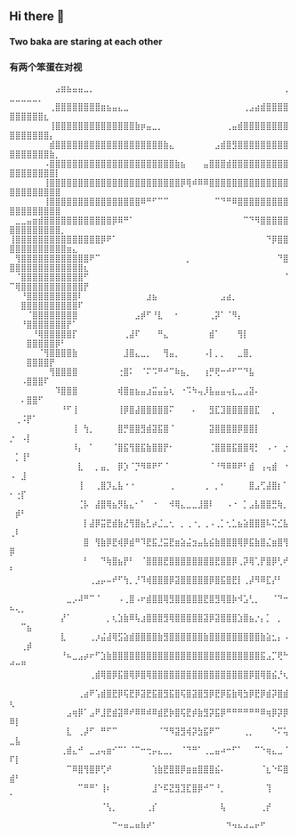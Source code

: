 ## Hi there 👋
### Two baka are staring at each other
### 有两个笨蛋在对视

⠀⠀⠀⠀⠀⠀⠀⠀⣠⣶⣦⣤⣤⣀⡀⠀⠀⠀⠀⠀⠀⠀⠀⠀⠀⠀⠀⠀⠀⠀⠀⠀⠀⠀⠀⠀⠀⠀⠀⠀⠀⠀⠀⠀⠀⠀⠀⠀⢀⣀⣀⣀⣀⣀⡀⠀⠀⠀⠀⠀⠀⠀⠀
⠀⠀⠀⠀⠀⠀⠀⢀⣿⣿⣿⣿⣿⣿⣿⣿⣶⣦⣤⣄⣀⠀⠀⠀⠀⠀⠀⠀⠀⠀⠀⠀⠀⠀⠀⠀⠀⠀⠀⠀⠀⢀⣠⣴⣾⣿⣿⣿⣿⣿⣿⣿⣿⣿⣿⣆⠀⠀⠀⠀⠀⠀⠀
⠀⠀⠀⠀⠀⠀⠀⢸⣿⣿⣿⣿⣿⣿⣿⣿⣿⣿⣿⣿⣿⣿⣷⡶⣤⣀⡀⠀⠀⠀⠀⠀⠀⠀⠀⠀⠀⠀⢀⣤⣾⣿⣿⣿⣿⣿⣿⣿⣿⣿⣿⣿⣿⣿⣿⣿⡄⠀⠀⠀⠀⠀⠀
⠀⠀⠀⠀⠀⠀⠀⣾⣿⣿⣿⣿⣿⣿⣿⣿⣿⣿⣿⣿⣿⣿⣿⣿⣿⣿⣿⣷⣄⠀⠀⠀⠀⠀⠀⠀⣠⣾⣿⣻⣿⣿⣿⣿⣿⣿⣿⣿⣿⣿⣿⣿⣿⣿⣿⣿⣷⡀⠀⠀⠀⠀⠀
⠀⠀⠀⠀⠀⠀⠠⣿⣿⣿⣿⣿⣿⣿⣿⣿⣿⣿⣿⣿⣿⣿⣿⣿⣿⣿⣿⣿⣿⣷⣦⠀⠀⠀⣤⣿⣿⣿⣾⣿⣿⣿⣿⣿⣿⣿⣿⣿⣿⣿⣿⣿⣿⣿⣿⣿⣿⡇⠀⠀⠀⠀⠀
⠀⠀⠀⠀⠀⠀⢸⣿⣿⣿⣿⣿⣿⣿⣿⣿⣿⣿⣿⣿⣿⣿⣿⣿⣿⣿⣿⣿⣿⣿⡿⢿⠾⠿⠿⣿⣿⣿⣿⣿⣿⣿⣿⣿⣿⣿⣿⣿⣿⣿⣿⣿⣿⣿⣿⣿⣿⣿⠀⠀⠀⠀⠀
⠀⠀⠀⠀⠀⠀⢸⣿⣿⣿⣿⣿⣿⣿⣿⣿⣿⣿⣿⣿⣿⣿⣿⠿⠛⠋⠉⠉⠀⠀⠀⠀⠀⠀⠀⠀⠉⠙⠛⠿⣿⣿⣿⣿⣿⣿⣿⣿⣿⣿⣿⣿⣿⣿⣿⣿⣿⣿⠀⠀⠀⠀⠀
⠀⣀⣀⣤⣶⣾⣿⣿⣿⣿⣿⣿⣿⣿⣿⣿⣿⣿⡿⠿⠛⠁⠀⠀⠀⠀⠀⠀⠀⠀⠀⠀⠀⠀⠀⠀⠀⠀⠀⠀⠀⠉⠙⠻⣿⣿⣿⣿⣿⣿⣿⣿⣿⣿⣿⣿⣿⣿⡀⠀⠀⠀⠀
⢸⣿⣿⣿⣿⣿⣿⣿⣿⣿⣿⣿⣿⣿⣿⣿⡿⠟⠁⠀⠀⠀⠀⠀⠀⠀⠀⠀⠀⠀⠀⠀⠀⠀⠀⠀⠀⠀⠀⠀⠀⠀⠀⠀⠀⠙⡿⣿⣿⣿⣿⣿⣿⣿⣿⣿⣿⣿⣿⣶⣄⠀⠀
⠀⢻⣿⣿⣿⣿⣿⣿⣿⣿⣿⣿⣿⣿⠟⠉⠀⠀⠀⠀⠀⠀⠀⠀⠀⠀⠀⠀⠀⠀⠀⡀⠀⠀⠀⠀⠀⠀⠀⠀⠀⠀⠀⠀⠀⠀⠀⠙⣿⣿⣿⣿⣿⣿⣿⣿⣿⣿⣿⣿⣿⣿⣆
⠀⠈⣿⣿⣿⣿⣿⣿⣿⣿⣿⣿⣿⠋⠀⠀⠀⠀⠀⠀⠀⠀⠀⠀⠀⠀⠀⠀⠀⠀⠀⠀⠀⠀⠀⠀⠀⠀⠀⠀⠀⠀⠀⠀⠀⠀⠀⠀⠈⠉⢿⣿⣿⣿⣿⣿⣿⣿⣿⣿⣿⣿⡟
⠀⠀⠘⣿⣿⣿⣿⣿⣿⣿⣿⣿⠇⠀⠀⠀⠀⠀⠀⠀⠀⠀⠀⠀⣰⣦⠀⠀⠀⠀⠀⠀⠀⠀⠀⠀⠀⣠⣴⡀⠀⠀⠀⠀⠀⠀⠀⠀⠀⠀⠀⣿⣿⣿⣿⣿⣿⣿⣿⣿⣿⠏⠀
⠀⠀⠀⠈⣿⣿⣿⣿⣿⣿⣿⣿⠀⠀⠀⠀⠀⠀⠀⠀⠀⠀⣠⡾⠋⠘⣇⠀⠀⠂⠀⠀⠀⠀⠀⢀⡽⠁⠈⠻⡄⠀⠀⠀⠀⠀⠀⠀⠀⠀⠀⠘⣿⣿⣿⣿⣿⣿⣿⡟⠁⠀⠀
⠀⠀⠀⠀⠘⢿⣿⣿⣿⣿⣿⡏⠀⠀⠀⠀⠀⠀⠀⠀⢀⣼⠏⠀⠀⠀⠛⣄⠀⠀⠀⠀⠀⠀⠀⣾⠁⠀⠀⠀⢻⡇⠀⠀⠀⠀⠀⠀⠀⠀⠀⠀⣿⣿⣿⣿⣿⡿⠃⠀⠀⠀⠀
⠀⠀⠀⠀⠀⠈⢻⣿⣿⣿⣿⣷⠀⠀⠀⠀⠀⠀⠀⠀⣸⣿⣄⣀⡀⠀⠀⢻⣤⡀⠀⠀⠀⠀⠠⡇⡀⡀⠀⠀⣀⣿⡀⠀⠀⠀⠀⠀⠀⠀⠀⠀⣿⣿⣿⣿⡟⠀⠀⠀⠀⠀⠀
⠀⠀⠀⠀⠀⠀⠀⢻⣿⣿⣿⣿⠀⠀⠀⠀⠀⠀⠀⢐⣿⠅⠀⠈⠍⠩⠛⠚⠉⠷⣦⡀⠀⠀⢰⡛⢟⠒⠚⠋⠉⠙⣧⠀⠀⠀⠀⠀⠀⠀⠀⠠⣿⣿⣿⠏⠀⠀⠀⠀⠀⠀⠀
⠀⠀⠀⠀⠀⠀⠀⠀⠹⣿⣿⣿⠀⠀⠀⠀⠀⠀⠀⢾⣿⣶⣦⣤⣰⣭⣤⣥⢆⠀⠐⠩⠳⢤⡸⣧⣤⣤⢤⣆⣀⣠⣽⠄⠀⠀⠀⠀⠀⠀⠀⠄⣿⣿⠋⠀⠀⠀⠀⠀⠀⠀⠀
⠀⠀⠀⠀⠀⠀⠀⠀⠀⠘⠋⢸⠀⠀⠀⠀⠀⠀⠀⢸⡿⣿⣼⣿⣿⣿⣿⣿⠍⠀⠀⠀⠄⠀⠀⣻⣏⣹⣿⣿⣿⣿⣿⣏⠀⠀⡀⠀⠀⠀⢀⠨⡟⠁⠀⠀⠀⠀⠀⠀⠀⠀⠀
⠀⠀⠀⠀⠀⠀⠀⠀⠀⠀⠀⢸⠀⢳⡀⠀⠀⠀⠀⣿⡛⣿⣿⣻⣾⣽⣯⣿⠈⠀⠀⠀⠀⠀⠀⣽⣿⣿⣿⣿⡿⣿⣿⡇⠀⠀⠀⠀⠀⡐⠀⠠⡇⠀⠀⠀⠀⠀⠀⠀⠀⠀⠀
⠀⠀⠀⠀⠀⠀⠀⠀⠀⠀⠀⠸⡄⠀⠁⠀⠀⠀⠈⣿⣯⢻⣿⣯⣷⣿⣿⡟⠂⠀⠀⠀⠀⠀⠀⢈⣿⣿⣿⣯⣿⣿⢿⡃⠀⠠⠐⠀⡐⠀⡁⢸⠃⠀⠀⠀⠀⠀⠀⠀⠀⠀⠀
⠀⠀⠀⠀⠀⠀⠀⠀⠀⠀⠀⠀⣇⠀⠀⡀⣤⡀⠀⡿⡱⠈⡙⠻⠿⠟⠋⠈⠀⠀⠀⠀⠀⠀⠀⠈⠘⠻⠿⠿⠟⠃⣾⠀⢠⢤⣾⠀⠐⠠⠀⣸⠀⠀⠀⠀⠀⠀⠀⠀⠀⠀⠀
⠀⠀⠀⠀⠀⠀⠀⠀⠀⠀⠀⠀⢸⠀⠀⢀⣿⡹⣄⣧⠐⠐⠀⠀⠀⠀⠀⠀⢀⠀⠀⠀⠀⠀⢀⠀⡀⠂⠀⠀⠀⠀⣿⣠⢋⣼⣿⡆⠁⠂⢐⡏⠀⠀⠀⠀⠀⠀⠀⠀⠀⠀⠀
⠀⠀⠀⠀⠀⠀⠀⠀⠀⠀⠀⠀⢈⡧⠀⣼⣿⢿⣦⡻⣧⣄⠂⠁⠀⠐⠀⠀⠺⢿⣄⣀⣀⣸⣿⠇⠀⠀⠠⠐⠀⡁⣠⣧⣿⣿⣛⢷⡀⠀⡾⠃⠀⠀⠀⠀⠀⠀⠀⠀⠀⠀⠀
⠀⠀⠀⠀⠀⠀⠀⠀⠀⠀⠀⠀⠀⡇⣼⡿⣭⣟⣾⣷⣜⢻⣿⣦⣃⡴⣈⣀⢂⠀⡀⢀⠐⡀⢀⠠⢀⡁⢂⣁⣦⣵⣿⣿⣿⠧⢍⣊⣧⢀⠇⠀⠀⠀⠀⠀⠀⠀⠀⠀⠀⠀⠀
⠀⠀⠀⠀⠀⠀⠀⠀⠀⠀⠀⠀⠀⣿⠀⢻⣷⡿⣟⢾⡿⣾⠛⠹⣟⣯⣘⣭⣟⣶⣵⣬⣲⣤⣧⣮⣷⣿⣿⣿⢿⡿⣯⣷⣿⣌⣶⣿⢻⡿⠀⠀⠀⠀⠀⠀⠀⠀⠀⠀⠀⠀⠀
⠀⠀⠀⠀⠀⠀⠀⠀⠀⠀⠀⠀⠀⠃⠀⠀⠙⢷⣿⣦⡟⠃⠀⠈⣿⣿⣿⣟⣿⣿⣿⣿⣿⣿⣿⣿⣟⣿⣿⡿⢀⡽⢿⢁⡟⣿⡿⢃⠞⠃⠀⠀⠀⠀⠀⠀⠀⠀⠀⠀⠀⠀⠀
⠀⠀⠀⠀⠀⠀⠀⠀⠀⠀⠀⠀⠀⠀⢀⣠⡤⠤⠞⠋⢳⡀⡘⠹⢾⣿⣿⣿⡿⣽⣿⣿⣿⣿⣿⡿⣿⣯⣿⣟⡇⢀⡼⠻⠿⣏⡜⠃⠀⠀⠀⠀⠀⠀⠀⠀⠀⠀⠀⠀⠀⠀⠀
⠀⠀⠀⠀⠀⠀⠀⠀⠀⠀⣀⡠⠼⠛⠉⠈⠀⠀⠀⠠⢀⣿⠠⠖⣾⣿⣿⢿⣻⣿⣿⣿⣿⣿⣟⣿⣻⢿⣿⡷⠺⣡⢃⡀⠀⠀⠈⠙⠒⠦⢄⡀⠀⠀⠀⠀⠀⠀⠀⠀⠀⠀⠀
⠀⠀⠀⠀⠀⠀⠀⠀⠀⡜⠁⠀⠀⠀⠀⠀⠀⡀⢆⣱⣷⠿⢧⣰⣿⣿⣿⣻⢿⣿⣿⣿⣿⣿⣽⡿⣽⣿⣿⣿⣱⣿⣦⡐⡄⡁⠀⡀⠀⠀⠀⠉⣦⠀⠀⠀⠀⠀⠀⠀⠀⠀⠀
⠀⠀⠀⠀⠀⠀⠀⠀⠀⣇⠀⠀⠀⠀⢀⡰⣬⣼⢿⣫⣵⣾⣿⣿⣿⣿⣷⣻⣿⣿⣿⣿⣿⣿⣷⣿⣿⣿⣿⣿⣿⣿⣿⣿⣷⣵⣂⡄⠠⠀⠀⢀⡾⠀⠀⠀⠀⠀⠀⠀⠀⠀⠀
⠀⠀⠀⠀⠀⠀⠀⠀⠀⠘⠦⣀⣠⡴⠖⠋⣱⣷⣿⣿⣿⣿⣿⣿⣿⣿⣿⣿⣿⣿⣿⣿⣿⣿⣿⣿⣿⣿⣿⣿⣿⣿⣿⣿⣯⣠⡉⢟⠓⠚⠒⠛⠀⠀⠀⠀⠀⠀⠀⠀⠀⠀⠀
⠀⠀⠀⠀⠀⠀⠀⠀⠀⠀⠀⠀⠀⠀⢀⣾⢿⣿⡿⣯⣿⢿⡿⣿⢿⣿⣿⣿⣿⣿⣿⣿⣿⣿⣿⣿⣿⣿⣿⣿⣿⣿⡿⣿⢿⣿⣮⡘⢆⠀⠀⠀⠀⠀⠀⠀⠀⠀⠀⠀⠀⠀⠀
⠀⠀⠀⠀⠀⠀⠀⠀⠀⠀⠀⠀⢀⣴⠟⢡⣾⣿⣟⡿⢯⣟⡿⣽⣟⣯⣿⣻⣯⣿⢯⣿⣽⣿⣻⡿⣟⡿⣯⣷⢿⣳⡿⣟⡿⣾⡽⣿⣾⢆⠀⠀⠀⠀⠀⠀⠀⠀⠀⠀⠀⠀⠀
⠀⠀⠀⠀⠀⠀⠀⠀⠀⠀⣠⢶⡿⠁⣠⠟⣸⣟⣾⣽⠿⠞⠿⠿⠾⠿⣾⣟⡷⣿⢯⣟⡾⣷⣻⡽⣯⡿⠛⠛⠛⠛⠛⠛⠿⢶⡿⡽⡿⠿⡇⠀⠀⠀⠀⠀⠀⠀⠀⠀⠀⠀⠀
⠀⠀⠀⠀⠀⠀⠀⠀⠀⠀⣇⠀⢀⡼⠋⠀⠛⠋⠉⠀⠀⠀⠀⠀⠀⠀⠈⠙⠻⣽⣻⢾⡽⣳⣯⠟⠉⠀⠀⠀⠀⢀⡀⠀⠀⠀⠑⠍⢥⣀⣧⠀⠀⠀⠀⠀⠀⠀⠀⠀⠀⠀⠀
⠀⠀⠀⠀⠀⠀⠀⠀⠀⢀⣾⣄⠚⠀⣀⣠⢤⣶⠊⠉⠁⠈⠉⠒⢒⡤⣄⣀⡀⠀⠈⠙⠛⠁⢀⣀⣤⠴⠒⠋⠁⠀⠀⠉⠑⢶⣄⣀⠈⠏⡇⠀⠀⠀⠀⠀⠀⠀⠀⠀⠀⠀⠀
⠀⠀⠀⠀⠀⠀⠀⠀⠀⠀⠉⠿⣿⢻⣿⡿⢋⠞⠀⠀⠀⠀⠀⠀⠀⢱⣷⣟⣿⣿⡿⣶⣶⣿⣿⣿⣮⠄⠀⠀⠀⠀⠀⠀⠈⣆⠑⠯⣿⣾⠃⠀⠀⠀⠀⠀⠀⠀⠀⠀⠀⠀⠀
⠀⠀⠀⠀⠀⠀⠀⠀⠀⠀⠀⠀⠉⠛⠛⠁⢸⠆⠀⠀⠀⠀⠀⠀⠀⣸⠑⠯⣝⣻⣹⣏⣿⡿⠚⠉⠘⡀⠀⠀⠀⠀⠀⠀⠀⢹⠀⠀⠀⠁⠀⠀⠀⠀⠀⠀⠀⠀⠀⠀⠀⠀⠀
⠀⠀⠀⠀⠀⠀⠀⠀⠀⠀⠀⠀⠀⠀⠀⠀⠈⢣⡀⠀⠀⠀⠀⠀⢀⡎⠀⠀⠀⠀⠀⠀⠀⠀⠀⠀⠀⢧⠀⠀⠀⠀⠀⠀⢀⡞⠀⠀⠀⠀⠀⠀⠀⠀⠀⠀⠀⠀⠀⠀⠀⠀⠀
⠀⠀⠀⠀⠀⠀⠀⠀⠀⠀⠀⠀⠀⠀⠀⠀⠀⠀⠉⠒⠶⠤⠶⠷⠞⠁⠀⠀⠀⠀⠀⠀⠀⠀⠀⠀⠀⠀⠙⠲⠦⠴⠤⠖⠋⠀⠀⠀⠀⠀⠀⠀⠀⠀⠀⠀⠀⠀⠀⠀⠀⠀⠀

<!--
**FriedhelmWS/FriedhelmWS** is a ✨ _special_ ✨ repository because its `README.md` (this file) appears on your GitHub profile.

Here are some ideas to get you started:

- 🔭 I’m currently working on ...
- 🌱 I’m currently learning ...
- 👯 I’m looking to collaborate on ...
- 🤔 I’m looking for help with ...
- 💬 Ask me about ...
- 📫 How to reach me: ...
- 😄 Pronouns: ...
- ⚡ Fun fact: ...
-->
